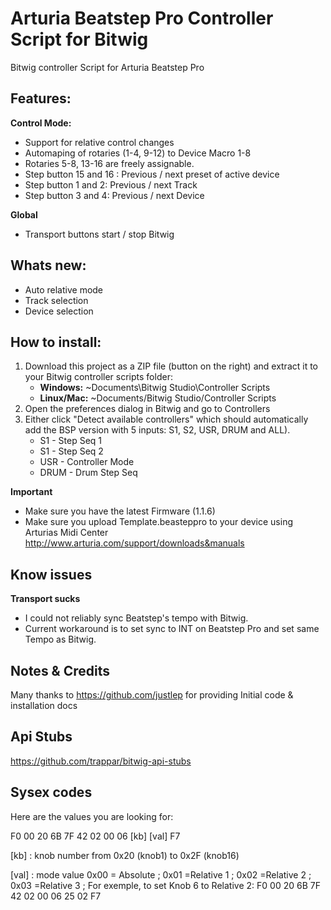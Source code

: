 # Arturia Beatstep Pro Controller Script for Bitwig
Bitwig controller Script for Arturia Beatstep Pro

Features:
---------

**Control Mode:**

* Support for relative control changes 
* Automaping of rotaries (1-4, 9-12) to Device Macro 1-8
* Rotaries 5-8, 13-16 are freely assignable.
* Step button 15 and 16 : Previous / next preset of active device   
* Step button 1 and 2: Previous / next Track
* Step button 3 and 4: Previous / next Device

**Global**

* Transport buttons start / stop Bitwig 


Whats new:
----------

* Auto relative mode
* Track selection
* Device selection



How to install:
---------------

1.  Download this project as a ZIP file (button on the right) and extract it to your Bitwig controller scripts folder:
    *   **Windows:** ~Documents\Bitwig Studio\Controller Scripts
    *   **Linux/Mac:** ~Documents/Bitwig Studio/Controller Scripts
2.  Open the preferences dialog in Bitwig and go to Controllers
3.  Either click "Detect available controllers" which should automatically add the BSP version with 5 inputs: S1, S2, USR, DRUM and ALL).
    * S1 - Step Seq 1
    * S1 - Step Seq 2
    * USR - Controller Mode
    * DRUM - Drum Step Seq

**Important**

* Make sure you have the latest Firmware (1.1.6) 
* Make sure you upload Template.beasteppro to your device using Arturias Midi Center http://www.arturia.com/support/downloads&manuals
    

Know issues
-----------

**Transport sucks**
 
* I could not reliably sync  Beatstep's tempo with Bitwig.
* Current workaround is to set sync to INT on Beatstep Pro and set same Tempo as Bitwig.


Notes & Credits 
---------------

Many thanks to https://github.com/justlep for providing Initial code & installation docs

Api Stubs
---------

  https://github.com/trappar/bitwig-api-stubs



Sysex codes
-----------

Here are the values you are looking for:

 F0  00  20  6B  7F  42  02  00  06  [kb]  [val]  F7

[kb] : 
knob number from 0x20 (knob1) to 0x2F (knob16)

[val] : 
mode value 0x00 = Absolute ; 
0x01 =Relative 1 ;
0x02 =Relative 2 ; 
0x03 =Relative 3 ;
For exemple, to set Knob 6 to Relative 2: F0  00  20  6B  7F  42  02  00  06  25  02  F7


